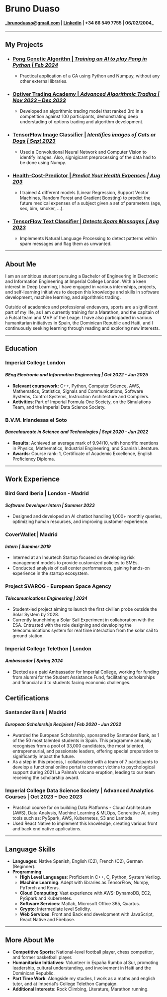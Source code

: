 # Bruno Duaso 
#### _brunoduaso@gmail.com | [Linkedin](www.linkedin.com/in/bruno-duaso-jimeno-744464262) | +34 66 549 7755  | 06/02/2004_
---



## My Projects

* ### [Pong Genetic Algorithn | _Training an AI to play Pong in Python | Feb 2024_](https://github.com/duasob/Pong-Genetic-Algorithm)
    - Practical application of a GA using Python and Numpuy, without any other external libraries. 

* ### [Optiver Trading Academy | _Advanced Algorithmic Trading | Nov 2023 – Dec 2023_](https://github.com/duasob/marketMakingAlgo)
    - Developed an algorithmic trading model that ranked 3rd in a competition against 100 participants, demonstrating deep understading of options trading and algorithm development.    


* ### [TensorFlow Image Classifier | _Identifies images of Cats or Dogs | Sept 2023_](https://github.com/duasob/Image-Classifier/tree/main)
    - Used a Convolutional Neural Network and Computer Vision to identify images. Also, signigicant preprocessing of the data had to be done using Numpy. 

* ### [Health-Cost-Predictor | _Predict Your Health Expenses | Aug 203_ ](https://github.com/duasob/Health-Cost-Predictor/tree/main)
    - I trained 4 different models (Linear Regression, Support Vector Machines, Random Forest and Gradient Boosting) to predict the future medical expenses of a subject given a set of parameters (age, sex, bim, smoker, ...).

* ### [TensorFlow Text Classifier | _Detects Spam Messages | Aug 2023_ ](https://github.com/duasob/Text-Classifier)
    - Implements Natural Language Processing to detect patterns within spam messages and flag them as unwanted. 



---

## About Me
I am an ambitious student pursuing a Bachelor of Engineering in Electronic and Information Engineering at Imperial College London. With a keen interest in Deep Learning, I have engaged in various internships, projects, and self-learning initiatives to deepen this knowledge and skills in software development, machine learning, and algorithmic trading. 

Outside of academics and professional endeavors, sports are a significant part of my life, as I am currently training for a Marathon, and the capitain of a Futsal team and MVP of the Leage. I have also participaded in various humanitarian initiatives in Spain, the Dominican Republic and Haiti, and I continuously seeking learning through reading and exploring new interests.

---

## Education

### Imperial College London
#### _BEng Electronic and Information Engineering | Oct 2022 - Jun 2025_
- **Relevant coursework:** C++, Python, Computer Science, AWS, Mathematics, Statistics, Signals and Communications, Software Systems, Control Systems, Instruction Architecture and Compilers. 
- **Activities**: Part of Imperial Formula One Society, on the Simulations Team, and the Imperial Data Science 
Society. 
### B.V.M. Irlandesas el Soto
#### _Baccalaureate in Science and Technologies | Sept 2020 - Jun 2022_
- **Results:** Achieved an average mark of 9.94/10, with honorific mentions in Physics, Mathematics, Industrial Engineering, and Spanish Literature.
- **Awards:** Course rank: 1, Certificate of Academic Excellence, English Proficiency Diploma.

---
## Work Experience

### Bird Gard Iberia | London - Madrid
#### _Software Developer Intern | Summer 2023_
- Designed and developed an AI chatbot handling 1,000+ monthly queries, optimizing human resources, and improving customer experience.

### CoverWallet | Madrid
#### _Intern | Summer 2019_
- Interned at an Insurtech Startup focused on developing risk management models to provide customized policies to SMEs.
- Conducted analysis of call center performances, gaining hands-on experience in the startup ecosystem.

### Project SVAROG - European Space Agency 
#### *Telecumunications Engineering | 2024* 
- Student-led project aiming to launch the first civilian probe outside the Solar System by 2028. 
- Currently launchinhg a Solar Sail Experiment in collaboration with the ESA. Entrusted with the role designing and developing the telecomunications system for real time interaction from the solar sail to ground station.  

### Imperial College Telethon | London
#### _Ambassador | Spring 2024_
- Elected as a paid Ambassador for Imperial College, working for funding from alumni for the Student Assistance Fund, facilitating scholarships and financial aid to students facing economic challenges.

## Certifications
### Santander Bank | Madrid
#### _European Scholarship Recipient | Feb 2020 - Jun 2022_
- Awarded the European Scholarship, sponsored by Santander Bank, as 1 of the 50 most talented students in 
Spain. This programme annually recognises from a pool of 33,000 candidates, the most talented, 
entrepreneurial, and passionate leaders, offering special preparation to significantly impact the future. 
- As a step in this process, I collaborated with a team of 7 participants to develop a functional online portal to 
connect victims to psychological support during 2021 La Palma’s volcano eruption, leading to our team 
receiving the scholarship award. 

### Imperial College Data Science Society | Advanced Analytics Courses | Oct 2023 – Dec 2023
- Practical course for on building Data Platforms - Cloud Architecture (AWS), Data Analysis, Machine Learning & 
MLOps, Generative AI, using tools such as: PySpark, AWS, Kubernetes, S3 and Lambda.  
- Used React Native to implement this knowledge, creating various front and back end native applications.  

---
## Language Skills
- **Languages:** Native Spanish, English (C2), French (C2), German (Beginner).
- **Programming**:  
    - **High Level Languages**: Proficient in C++, C, Python, System Verilog. 
    - **Machine Learning**: Adept with libraries as TensorFlow, Numpy, PyTorch and Keras. 
    - **Cloud Computing**: Vast experience with AWS: DynamoDB, EC2, PySpark and Kubernetes. 
    - **Software Services**: Matlab, Microsoft Office 365, Quartus. 
    - **Crypto**: Intermediate level Solidity. 
    - **Web Services**: Front and Back end development with JavaScript, React Native and Firebase. 

---
## More About Me
- **Competitive Sports:** National-level football player, chess competitor, and former basketball player.
- **Humanitarian Initiatives:** Volunteer in España Rumbo al Sur, promoting leadership, cultural understanding, and involvement in Haiti and the Dominican Republic.
- **Part Time Work**: Alongside my studies, I work as a maths and english tutor, and at Imperial's College Telethon Campaign. 
- **Additional Interests:** Rock Climbing, Literature, Marathon running.

